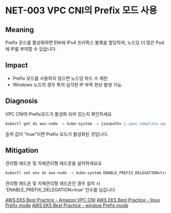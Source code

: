 # NET-003 VPC CNI의 Prefix 모드 사용

## Meaning
Prefix 모드를 활성화하면 ENI에 IPv4 프리픽스 블록을 할당하여, 노드당 더 많은 Pod에 IP를 부여할 수 있습니다.

## Impact
- Prefix 모드를 사용하지 않으면 노드당 파드 수 제한
- Windows 노드의 경우 특히 심각한 IP 부족 현상 발생 가능.

## Diagnosis
VPC CNI의 Prefix모드가 활성화 되어 있는지 확인하세요

```bash
kubectl get ds aws-node -n kube-system -o jsonpath='{.spec.template.spec.containers[?(@.name=="aws-node")].env[?(@.name=="ENABLE_PREFIX_DELEGATION")].value}'
```
출력 값이 "true"이면 Prefix 모드가 활성화된 것입니다.

## Mitigation
관리형 애드온 및 자체관리형 애드온을 설치하세요요
```bash
kubectl set env ds aws-node -n kube-system ENABLE_PREFIX_DELEGATION=true
```
관리형 애드온 및 자체관리형 애드온인 경우 설치 시 'ENABLE_PREFIX_DELEGATION=true' 인수를 넘깁니다

[AWS EKS Best Practice - Amazon VPC CNI](https://docs.aws.amazon.com/ko_kr/eks/latest/best-practices/vpc-cni.html)
[AWS EKS Best Practice - linux Prefix mode](https://docs.aws.amazon.com/ko_kr/eks/latest/best-practices/prefix-mode-linux.html)
[AWS EKS Best Practice - window Prefix mode](https://docs.aws.amazon.com/ko_kr/eks/latest/best-practices/prefix-mode-win.html)